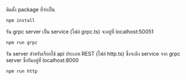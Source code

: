 ติดตั้ง package ที่จำเป็น

```bash
npm install
```

รัน grpc server เป็น service (ไฟล์ grpc.ts) จะอยู่ที่ localhost:50051

```bash
npm run grpc
```

รัน server สำหรับเรียกใช้ api ประเภท REST (ไฟล์ http.ts) ซึ่งจะดึง service จาก grpc server ซึ่งรันอยู่ที่ localhost:8000

```bash
npm run http
```
